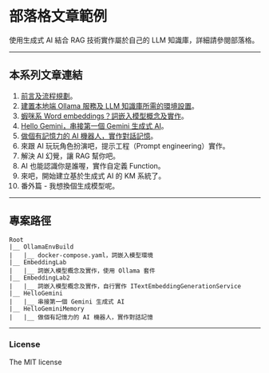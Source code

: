# 部落格文章範例 
使用生成式 AI 結合 RAG 技術實作屬於自己的 LLM 知識庫，詳細請參閱部落格。


---
## 本系列文章連結
1. [前言及流程規劃](https://lawrencetech.blogspot.com/2025/03/ai-rag-llm.html)。
2. [建置本地端 Ollama 服務及 LLM 知識庫所需的環境設置](https://lawrencetech.blogspot.com/2025/04/ollama-llm.html)。
3. [蝦咪系 Word embeddings？詞嵌入模型概念及實作](https://lawrencetech.blogspot.com/2025/04/word-embedding.html)。
4. [Hello Gemini，串接第一個 Gemini 生成式 AI](https://lawrencetech.blogspot.com/2025/06/hello-gemini-gemini-ai.html)。
5. [做個有記憶力的 AI 機器人，實作對話記憶](https://lawrencetech.blogspot.com/2025/06/ai.html)。
6. 來跟 AI 玩玩角色扮演吧，提示工程（Prompt engineering）實作。
7. 解決 AI 幻覺，讓 RAG 幫你吧。
8. AI 也能認識你是誰喔，實作自定義 Function。
9. 來吧，開始建立基於生成式 AI 的 KM 系統了。
10. 番外篇 - 我想換個生成模型呢。


---
## 專案路徑 
```
Root
|__ OllamaEnvBuild
|   |__ docker-compose.yaml，詞嵌入模型環境
|__ EmbeddingLab
|   |__ 詞嵌入模型概念及實作，使用 Ollama 套件
|__ EmbeddingLab2
|   |__ 詞嵌入模型概念及實作，自行實作 ITextEmbeddingGenerationService
|__ HelloGemini
|   |__ 串接第一個 Gemini 生成式 AI
|__ HelloGeminiMemory
|   |__ 做個有記憶力的 AI 機器人，實作對話記憶
```

---
### License
The MIT license
